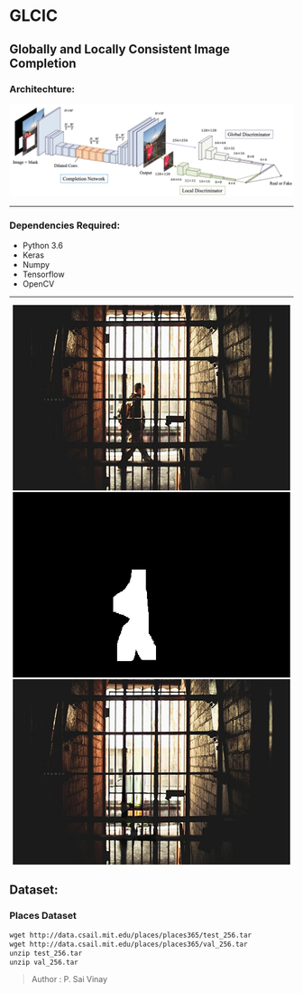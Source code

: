 # GLCIC
## Globally and Locally Consistent Image Completion

### Architechture:
<div style="text-align:center"><img src ="./images/network-summary.png" /></div>

---
### Dependencies Required:
- Python 3.6
- Keras
- Numpy
- Tensorflow
- OpenCV
---

<div style="text-align:center"><img src ="./images/example.png" /></div>
<div style="text-align:center"><img src ="./images/example_mask.png" /></div>
<div style="text-align:center"><img src ="./images/out.png" /></div>

## Dataset:
### Places Dataset

```
wget http://data.csail.mit.edu/places/places365/test_256.tar
wget http://data.csail.mit.edu/places/places365/val_256.tar
unzip test_256.tar
unzip val_256.tar
```


> Author : P. Sai Vinay
